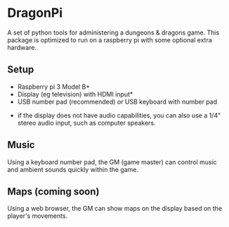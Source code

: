# DragonPi

A set of python tools for administering a dungeons & dragons
game. This package is optimized to run on a raspberry pi with some
optional extra hardware.

## Setup

- Raspberry pi 3 Model B+
- Display (eg television) with HDMI input*
- USB number pad (recommended) *or* USB keyboard with number pad

* if the display does not have audio capabilities, you can also use a
  1/4" stereo audio input, such as computer speakers.

## Music

Using a keyboard number pad, the GM (game master) can control music
and ambient sounds quickly within the game.

## Maps (coming soon)

Using a web browser, the GM can show maps on the display based on the
player's movements.
